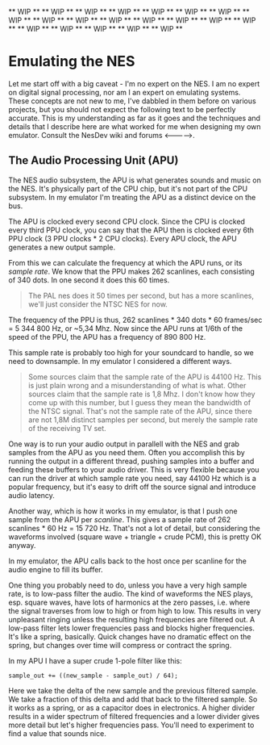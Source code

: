 ** WIP ** ** WIP ** ** WIP ** ** WIP ** ** WIP ** ** WIP ** ** WIP ** ** WIP ** ** WIP ** ** WIP ** 
** WIP ** ** WIP ** ** WIP ** ** WIP ** ** WIP ** ** WIP ** ** WIP ** ** WIP ** ** WIP ** ** WIP ** 

# Emulating the NES

Let me start off with a big caveat - I'm no expert on the NES. I am no expert on digital signal processing,
nor am I an expert on emulating systems. These concepts are not new to me, I've dabbled in them
before on various projects, but you should not expect the following text to be perfectly accurate. This is my understanding
as far as it goes and the techniques and details that I describe here are what worked for me when designing
my own emulator. Consult the NesDev wiki and forums <----->.

## The Audio Processing Unit (APU)

The NES audio subsystem, the APU is what generates sounds and music on the NES. It's physically part of the
CPU chip, but it's not part of the CPU subsystem. In my emulator I'm treating the APU as a distinct device on
the bus.

The APU is clocked every second CPU clock. Since the CPU is clocked every third PPU clock, you can say that the
APU then is clocked every 6th PPU clock (3 PPU clocks * 2 CPU clocks). Every APU clock, the APU generates a new
output sample.

From this we can calculate the frequency at which the APU runs, or its *sample rate*.
We know that the PPU makes 262 scanlines, each consisting of 340 dots. In one second it does this 60 times.

> The PAL nes does it 50 times per second, but has a more scanlines, we'll just consider the NTSC NES for now.

The frequency of the PPU is thus, 262 scanlines * 340 dots * 60 frames/sec = 5 344 800 Hz, or ~5,34 Mhz.
Now since the APU runs at 1/6th of the speed of the PPU, the APU has a frequency of 890 800 Hz.

This sample rate is probably too high for your soundcard to handle, so we need to downsample.
In my emulator I considered a different ways.

> Some sources claim that the sample rate of the APU is 44100 Hz. This is just plain wrong and a misunderstanding
of what is what. Other sources claim that the sample rate is 1,8 Mhz. I don't know how they come up with this
number, but I guess they mean the bandwidth of the NTSC signal. That's not the sample rate of the APU, since there
are not 1,8M distinct samples per second, but merely the sample rate of the receiving TV set.

One way is to run your audio output in parallell with the NES and grab samples from the APU as you need them.
Often you accomplish this by running the output in a different thread, pushing samples into a buffer and
feeding these buffers to your audio driver. This is very flexible because you can run the driver at which
sample rate you need, say 44100 Hz which is a popular frequency, but it's easy to drift off the source signal
and introduce audio latency.

Another way, which is how it works in my emulator, is that I push one sample from the APU per *scanline*.
This gives a sample rate of 262 scanlines * 60 Hz = 15 720 Hz. That's not a lot of detail, but considering
the waveforms involved (square wave + triangle + crude PCM), this is pretty OK anyway.

In my emulator, the APU calls back to the host once per scanline for the audio engine to fill its buffer.

One thing you probably need to do, unless you have a very high sample rate, is to low-pass filter the audio.
The kind of waveforms the NES plays, esp. square waves, have lots of harmonics at the zero passes, i.e. where
the signal traverses from low to high or from high to low. This results in very unpleasant ringing unless the
resulting high frequencies are filtered out.
A low-pass filter lets lower frequencies pass and blocks higher frequencies. It's like a spring, basically.
Quick changes have no dramatic effect on the spring, but changes over time will compress or contract the spring.

In my APU I have a super crude 1-pole filter like this:

`sample_out += ((new_sample - sample_out) / 64);`

Here we take the delta of the new sample and the previous filtered sample. We take a fraction of this delta and 
add that back to the filtered sample. So it works as a spring, or as a capacitor does in electronics. 
A higher divider results in a wider spectrum of filtered frequencies and a lower divider gives more detail but
let's higher frequencies pass. You'll need to experiment to find a value that sounds nice.
